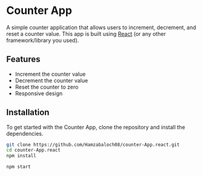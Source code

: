 # Counter App

A simple counter application that allows users to increment, decrement, and reset a counter value. This app is built using [React](https://reactjs.org/) (or any other framework/library you used).


## Features

- Increment the counter value
- Decrement the counter value
- Reset the counter to zero
- Responsive design

## Installation

To get started with the Counter App, clone the repository and install the dependencies.

```bash
git clone https://github.com/Hamzabaloch08/counter-App.react.git
cd counter-App.react
npm install

npm start

